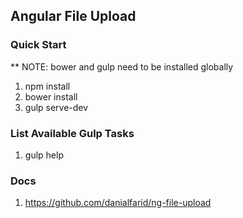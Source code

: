 ## Angular File Upload

### Quick Start

** NOTE: bower and gulp need to be installed globally

1. npm install
2. bower install
3. gulp serve-dev

### List Available Gulp Tasks

1. gulp help

### Docs

1. https://github.com/danialfarid/ng-file-upload
